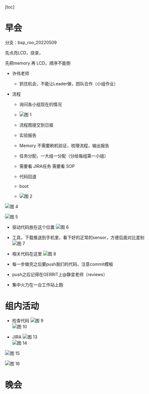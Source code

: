[toc]

# 早会


分支：bsp_roo_20220509

先点亮LCD，烧录，

先把memory 再 LCD，顺序不能倒


- 许伟老师
  - 抓住机会，不能让Leader做，团队合作（小组作业）

- 流程
  - 询问各小组现在的情况
  - ![图 1](../../../images/646a9b23def7adccbf2fe12176e5f003b4a1bcaa2382d17b58d129c261a425e9.png)  

  - 流程图提交到日报
  - 实验报告
  - Memory 不需要刷机验证，梳理流程，输出报告
  - 任务分配，一大组一分配（分给每组第一小组）
  - 需要看 JIRA任务 需要看 SOP
  - 代码回退
  - boot
  - ![图 2](../../../images/646a9b23def7adccbf2fe12176e5f003b4a1bcaa2382d17b58d129c261a425e9.png)  


![图 4](../../../images/9e99a26e25a72b200972347dd01c7ae2cc7f740fc30169df521d0585b7931c5d.png)  

![图 5](../../../images/7aacfc786664d1b8b8602cfb7a4556f64ff8951f35f3c8959cdf2ec72cf199cf.png)  

- 驱动代码放在这个位置
![图 6](../../../images/c67642cdfbab94e50af3d008f5edd8878020110450cd403eb0cbc21d73325bb6.png)  


- 工具，下载推送到手机里，看下好的正常的sensor，方便后面对比差别
![图 7](../../../images/1f7fb29605488f2d645b8000e3f5bba2c58c6f64bd1b81d3fe1b580d0020d923.png)  


- 相关代码在这里
![图 8](../../../images/b4feedbd15f811b0edbef23b9264c9a799e85e8e5593fa65e4ba1c2b534e8a0e.png)  


- 每一步做完之后要push我们的代码，注意commit模板

- push之后记得在GERRIT上@静宜老师（reviews）

- 集中火力在一台工作站上跑


# 组内活动

- 检查代码
![图 9](../../../images/6701c87072303d61830b02326badce532997d567909d9d0f06aa29bc3c789a0f.png)  
![图 10](../../../images/f18b84f250502bb4402434275f70f3f3e03b42237ca184b1502f1a6d5632fb48.png)  

- JIRA
![图 13](../../../images/bc8ac6c9cf4a41f45a95dda988e050a97534b4912a9c4be4a06ec74c6174fcce.png)  
![图 14](../../../images/da6dedf59d9c0c7712be948e228f722be174fc8a4974a5b8993bbf7ed10f94d9.png)  


![图 15](../../../images/2dac3e0a428e16e68b00724a9d235a6889d82c9893bc5668d5a1a96893691e55.png)  


![图 16](../../../images/0a2784e1a9d9aa6c6a4b308887a02473c66689ff3095e3e4a6332992dd413fb7.png)  





# 晚会

